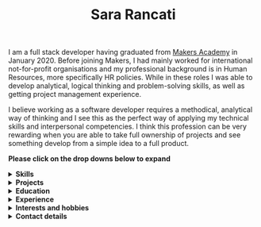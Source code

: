 <div  align="center">
<h1>Sara Rancati</h1>

<a href="https://sourcerer.io/sarar0"><img src="https://img.shields.io/badge/JavaScript-241%20commits-yellow.svg" alt=""></a>
<a href="https://sourcerer.io/sarar0"><img src="https://img.shields.io/badge/Ruby-88%20commits-red.svg" alt=""></a>
<a href="https://sourcerer.io/sarar0"><img src="https://img.shields.io/badge/CSS-242%20commits-green.svg" alt=""></a>
<a href="https://sourcerer.io/sarar0"><img src="https://img.shields.io/badge/HTML-142%20commits-blue.svg" alt=""></a>
</div>

I am a full stack developer having graduated from <a href="https://makers.tech/">Makers Academy</a> in January 2020. Before joining Makers, I had mainly worked for international not-for-profit organisations and my professional background is in Human Resources, more specifically HR policies. While in these roles I was able to develop analytical, logical thinking and problem-solving skills, as well as getting project management experience. <br>

I believe working as a software developer requires a methodical, analytical way of thinking and I see this as the perfect way of applying my technical skills and interpersonal competencies. I think this profession can be very rewarding when you are able to take full ownership of projects and see something develop from a simple idea to a full product.


**Please click on the drop downs below to expand**
<br>

<details><summary><b>Skills</b></summary>
<p>

#### Analysis and logical thinking

In my last three jobs my primary responsibility was to develop, review and implement HR policies and procedures. This requires extensive research, analysis and internal/external benchmarking. Through this experience, I also acquired the ability to use a logical, structured approach when solving problems, which is a skill that I have applied and further developed during my time at Makers as well.

#### Project management and communication

Policy reviews follow a structured project cycle, which includes set phases/milestones, internal communication plans, monitoring and reporting, as well as extensive stakeholder engagement. I learned how to work independently, set my own deadlines and priorities, while at the same time keeping communication flowing across teams and with management. 

#### Flexibility and adaptability

I have lived, studied and worked in four different countries and this has taught me to be flexible, keep an open-mind and adapt to changing environments. Throughout my academic studies and in all my previous roles, I have always had the fortune of working in multi-cultural teams and learning from people from different backgrounds. 

#### Language Skills

Italian (native), English (fluent), Spanish (basic), French (basic). Currently learning Turkish.

</p>
</details>

<details><summary><b>Projects</b></summary>
<p>

| Title | Description | Development Timeframe | Technologies Used
| :-- | :-- | :-- | :-- |
GreenPrint: <a href="https://github.com/sarar0/Project_Greenprint_Frontend">frontend</a>, <a href="https://github.com/sarar0/Project_Greenprint_Backend">backend</a> | Final group project of Makers Academy. GreenPrint is a travel app that helps users calculate and monitor the amount of carbon their travel produces. It has a search function that calculates travel routes (and associated carbon emissions) and a personalised dashboard where users can keep track of their carbon footprint. It is built as two separate apps: frontend in React and backend in Express and Node. | 2 weeks | React, Javascript, Mongo, Express, Node, Jest, Cypress, Travis, Heroku |
|<a href="https://github.com/sarar0/Week-8--SpaceBook">SpaceBook</a> | Group project. A replica of Facebook: users can sign up and login, post something, see other people's posts and comment on them. | 2 weeks | Ruby on Rails, HTML, CSS, Capybara, RSpec, Travis, Heroku |
|<a href="https://github.com/sarar0/Week-8--Instagram-challenge">Instagram challenge</a> | This is replica of Instagram. I have used this challenge to learn React (on Rails) by following a tutorial. | 4 days | React, Ruby on Rails, HTML, CSS |
| <a href="https://github.com/sarar0/Week-7--News-summary-challenge">News summary challenge</a> | The app gathers headlines from the Guardian newspaper API and displays them on a page, with the relevant images. Clicking on a headline shows a summary of the article. | 2 days | Javascript, HTML, CSS |
| <a href="https://github.com/sarar0/Week-5--Bowling-challenge">Bowling challenge</a> | This is 10 pin bowling scorecard, with an interface displaying a table with scores for each frame. | 4 days | Javascript, HTML, CSS, Jasmine, jQuery |
| <a href="https://github.com/sarar0/AboutMe">'About Me' website</a> | This is the very first website I have built. I wanted to practice basic JavaScript by inserting an image carousel. | 4 days | Javascript, HTML, CSS |

</p>
</details>

<details><summary><b>Education</b></summary>
<p>

#### Makers Academy (October 2019 to January 2020)

Makers is a 16-week intensive development bootcamp, focusing on:
- Object-Oriented Design and Test-Driven Development 
- Ruby, Rails, Sinatra, HTML, CSS, JavaScript, React, SQL, Node, JQuery, JS Vanilla, SQL
- Pair programming, Agile process
- Testing frameworks: RSpec, Capybara, Jasmine

#### Central Queensland University, Sydney – Australia (July 2010 - June 2011)

- Graduate Diploma in Management (HR major)

#### Macquarie University, Sydney – Australia (February 2008 – September 2009)

- Master of International Business and Master of Arts in International Communication

#### Bocconi University, Milan - Italy (September 2004 – September 2007)

- Bachelor's Degree in Business Administration (CLEA - English language)
- Undergraduate Exchange Program at University of Melbourne, Melbourne – Australia (February 2007 – July 2007)	

#### Other qualifications

- In March 2017, I have completed the Level 5 Diploma in Human Resources Management and accreditation as Associate of the Chartered Institute for Personnel and Development (CIPD).
- In 2017 I have also attended a coaching certification course, which is accredited with the International Coaching Federation.

</p>
</details>

<details><summary><b>Experience</b></summary>
<p>

**International Organization for Migration (IOM) (UN Migration agency) – Geneva, Switzerland and London, UK** <br>
(April  2018 - December 2018, February 2019 - August 2019) <br>
*Human Resources Policy Officer*  
- Experience relevant to software development:
I developed the business requirements and workflow for the revised Performance Management system. My role was to translate the existing policy, as well as upcoming policy changes, into user requirements to be handed over to the IT project team.

*In January 2019, I went to the Cook Islands to volunteer for the Cook Islands Red Cross as HR Policy Consultant.*

**British Red Cross － London, UK** <br>
(April 2017 - March 2018)   
*Workforce Policy Advisor*  

**International Fund for Agricultural Development (IFAD) (UN agency)－ Rome, Italy** <br>
(October 2014 - April 2017)<br>
*Human Resources Analyst* 

I was appointed to this role as a Junior Professional Officer, through a competitive programme sponsored by the Italian Government. 

- Experience relevant to software development:
I was one of the key resource people in a project team working on developing and implementing a new e-Recruitment platform in the HRIS. My role entailed extensive system testing, problem solving and redefining requirements. I have also worked with the internal communications department in developing communication activities to inform staff of the system changes and provided training to key users. 

**World Wide Fund for Nature (WWF-Australia) – Sydney, Australia** <br>
(February 2013 - September 2014)<br>
*Human Resources Officer*  

**CREATE Foundation － Sydney, Australia** <br>
(February 2012 - February 2013)<br>
*Human Resources Administrator*  

**Terrapinn Australia – Sydney, Australia**<br>
(February 2011 - November 2011)<br>
*Recruitment Coordinator*  

</p>
</details>

<details><summary><b>Interests and hobbies</b></summary>
<p>

I love marine turtles and interior design. I have recently volunteered in a hospital for marine turtles and I will do this again as soon as I get the chance. Interior design is more of a hobby for me, but I have also completed a professional course and obtained a Diploma of Professional Interior Design.

</p>
</details>

<details><summary><b>Contact details</b></summary>
<p>

<a href="mailto:srancati0@gmail.com">Email</a> 
</p>
</details>
